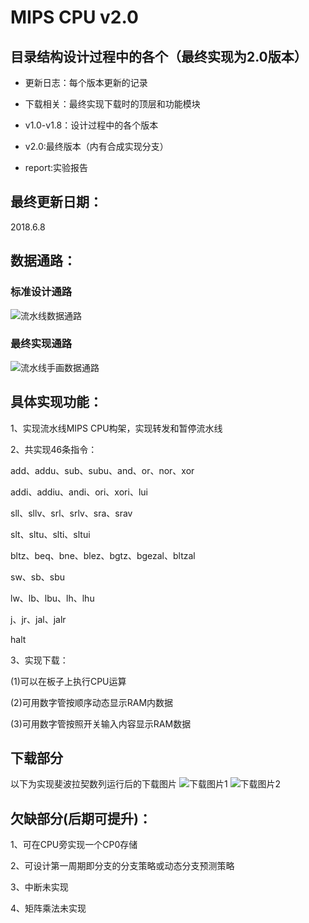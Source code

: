 # MIPS CPU v2.0
## 目录结构设计过程中的各个（最终实现为2.0版本）
- 更新日志：每个版本更新的记录

- 下载相关：最终实现下载时的顶层和功能模块

- v1.0-v1.8：设计过程中的各个版本

- v2.0:最终版本（内有合成实现分支）

- report:实验报告

## 最终更新日期：
2018.6.8
## 数据通路：
### 标准设计通路
![流水线数据通路](https://github.com/tkcstarsky/Hello-Starsky/blob/master/myimage/流水线数据通路.png)
### 最终实现通路
![流水线手画数据通路](https://github.com/tkcstarsky/Hello-Starsky/blob/master/myimage/流水线实际通路.png)
## 具体实现功能：
1、实现流水线MIPS CPU构架，实现转发和暂停流水线

2、共实现46条指令：

add、addu、sub、subu、and、or、nor、xor

addi、addiu、andi、ori、xori、lui

sll、sllv、srl、srlv、sra、srav

slt、sltu、slti、sltui

bltz、beq、bne、blez、bgtz、bgezal、bltzal

sw、sb、sbu

lw、lb、lbu、lh、lhu

j、jr、jal、jalr

halt

3、实现下载：

(1)可以在板子上执行CPU运算

(2)可用数字管按顺序动态显示RAM内数据

(3)可用数字管按照开关输入内容显示RAM数据

## 下载部分
以下为实现斐波拉契数列运行后的下载图片
![下载图片1](https://github.com/tkcstarsky/Hello-Starsky/blob/master/myimage/下载1.png)
![下载图片2](https://github.com/tkcstarsky/Hello-Starsky/blob/master/myimage/下载2.png)
## 欠缺部分(后期可提升)：

1、可在CPU旁实现一个CP0存储

2、可设计第一周期即分支的分支策略或动态分支预测策略

3、中断未实现

4、矩阵乘法未实现


